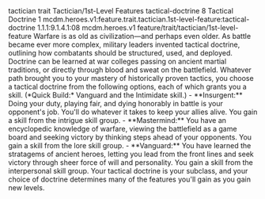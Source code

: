 <ability>
  <metadata>
    <class>tactician</class>
    <feature_type>trait</feature_type>
    <file_dpath>Tactician/1st-Level Features</file_dpath>
    <item_id>tactical-doctrine</item_id>
    <item_index>8</item_index>
    <item_name>Tactical Doctrine</item_name>
    <level>1</level>
    <scc>mcdm.heroes.v1:feature.trait.tactician.1st-level-feature:tactical-doctrine</scc>
    <scdc>1.1.1:9.1.4.1:08</scdc>
    <source>mcdm.heroes.v1</source>
    <type>feature/trait/tactician/1st-level-feature</type>
  </metadata>
  <effects>
    <effect type="mundane">Warfare is as old as civilization—and perhaps even older. As battle became ever more complex, military leaders invented tactical doctrine, outlining how combatants should be structured, used, and deployed. Doctrine can be learned at war colleges passing on ancient martial traditions, or directly through blood and sweat on the battlefield. Whatever path brought you to your mastery of historically proven tactics, you choose a tactical doctrine from the following options, each of which grants you a skill. (*Quick Build:* Vanguard and the Intimidate skill.)
- **Insurgent:** Doing your duty, playing fair, and dying honorably in battle is your opponent&apos;s job. You&apos;ll do whatever it takes to keep your allies alive. You gain a skill from the intrigue skill group.
- **Mastermind:** You have an encyclopedic knowledge of warfare, viewing the battlefield as a game board and seeking victory by thinking steps ahead of your opponents. You gain a skill from the lore skill group.
- **Vanguard:** You have learned the stratagems of ancient heroes, letting you lead from the front lines and seek victory through sheer force of will and personality. You gain a skill from the interpersonal skill group.
Your tactical doctrine is your subclass, and your choice of doctrine determines many of the features you&apos;ll gain as you gain new levels.</effect>
  </effects>
</ability>
